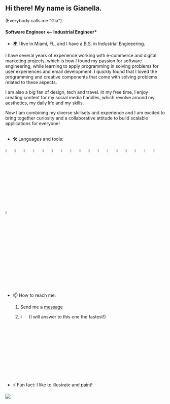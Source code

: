 ## Hi there! My name is Gianella.
(Everybody calls me "Gia")

#### Software Engineer <-- Industrial Engineer*

- 🌍 I live in Miami, FL, and I have a B.S. in Industrial Engineering.


I have several years of experience working with e-commerce and digital marketing projects, which is how I found my passion for software engineering, while learning to apply programming in solving problems for user experiences and email development. I quickly found that I loved the programming and creative components that come with solving problems related to these aspects.

I am also a big fan of design, tech and travel. In my free time, I enjoy creating content for my social media handles, which revolve around my aesthetics, my daily life and my skills.

Now I am combining my diverse skillsets and experience and I am excited to bring together curiosity and a collaborative attitude to build scalable applications for everyone!
<br><br>

- 🛠️ Languages and tools:

<div> 
<img src="https://cdn.jsdelivr.net/gh/devicons/devicon/icons/html5/html5-original.svg" title="HTML5" alt="HTML5" width="5%"/>
          
<img src="https://cdn.jsdelivr.net/gh/devicons/devicon/icons/css3/css3-original.svg" title="CSS3" alt="CSS3" width="5%"/>

<img src="https://cdn.jsdelivr.net/gh/devicons/devicon/icons/javascript/javascript-original.svg" title="Javascript" alt="Javascript" width="5%"/>

<img src="https://cdn.jsdelivr.net/gh/devicons/devicon/icons/react/react-original.svg" title="react" alt="react" width="5%"/>

<img src="https://cdn.jsdelivr.net/gh/devicons/devicon/icons/bootstrap/bootstrap-original.svg" title="bootstrap" alt="bootstrap" width="5%" />

<img src="https://cdn.jsdelivr.net/gh/devicons/devicon/icons/nodejs/nodejs-original-wordmark.svg" title="nodejs" alt="nodejs" width="5%"/>

<img src="https://cdn.jsdelivr.net/gh/devicons/devicon/icons/npm/npm-original-wordmark.svg" title="npm" alt="npm" width="5%"/>
          
<img src="https://cdn.jsdelivr.net/gh/devicons/devicon/icons/express/express-original.svg" title="express" alt="express" width="5%"/>
   
<img src="https://cdn.jsdelivr.net/gh/devicons/devicon/icons/python/python-original-wordmark.svg" title="python" alt="python" width="5%"/>
          
<img src="https://cdn.jsdelivr.net/gh/devicons/devicon/icons/django/django-plain.svg" title="django" alt="django" width="5%"/>
              
<img src="https://cdn.jsdelivr.net/gh/devicons/devicon/icons/git/git-plain-wordmark.svg" title="git" alt="git" width="5%" />    
	
<img src="https://cdn.jsdelivr.net/gh/devicons/devicon/icons/mongodb/mongodb-plain-wordmark.svg" title="mongodb" alt="mongodb" width="5%" />
          
<img src="https://cdn.jsdelivr.net/gh/devicons/devicon/icons/postgresql/postgresql-plain-wordmark.svg" title="postgreSQL" alt="postgreSQL" width="5%"/>

<img src="https://cdn.jsdelivr.net/gh/devicons/devicon/icons/foundation/foundation-original-wordmark.svg" title="foundation" alt="foundation" width="5%"  />
          
<img src="https://cdn.jsdelivr.net/gh/devicons/devicon/icons/illustrator/illustrator-plain.svg" title="illustrator" alt="illustrator" width="5%" />
<img src="https://cdn.jsdelivr.net/gh/devicons/devicon/icons/photoshop/photoshop-plain.svg" title="photoshop" alt="photoshop" width="5%"/>

<img src="https://cdn.jsdelivr.net/gh/devicons/devicon/icons/figma/figma-original.svg" title="figma" alt="figma" width="5%" />     

<img src="https://cdn.jsdelivr.net/gh/devicons/devicon/icons/webpack/webpack-original.svg" title="webpack" alt="webpack" width="5%"/>

</div>

<br><br>
- 📫 How to reach me:

	1. Send me a [message](https://gianellin.github.io/portfolio_website/#contact)


	1. <a href="https://www.linkedin.com/in/gianellacch/"><img src="https://cdn.jsdelivr.net/gh/devicons/devicon/icons/linkedin/linkedin-original.svg" title="linkedin" alt="linkedin" width="5%" ></a> (I will answer to this one the fastest!)

- ⚡ Fun fact: I like to illustrate and paint!

<img src="https://github-readme-streak-stats.herokuapp.com/?user=gianellin&theme=buefy-dark&hide_border=true&mode=weekly" />

<!-- <br> -->

<!-- <img src="https://github-readme-stats.vercel.app/api/top-langs/?username=gianellin&layout=compact&card_width=400&theme=aura" /> -->
